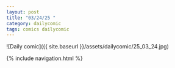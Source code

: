 ```yaml
---
layout: post
title: "03/24/25 "
category: dailycomic
tags: comics dailycomic
---
```

![Daily comic]({{ site.baseurl }}/assets/dailycomic/25_03_24.jpg)

{% include navigation.html %}

